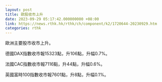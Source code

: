 ```yaml
---
layout: post
title: 歐股收市上升
date: 2023-09-29 05:17:42.000000000 +08:00
link: https://news.rthk.hk/rthk/ch/component/k2/1720644-20230929.htm
categories: rthk
---
```


歐洲主要股市收市上升。

德國DAX指數收市報15323點，升106點，升幅0.7%。

法國CAC指數收市報7116點，升44點，升幅0.6%。

英國富時100指數收市報7601點，升8點，升幅0.1%。
